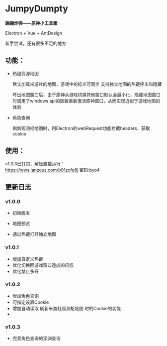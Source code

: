 # JumpyDumpty  

**蹦蹦炸弹——原神小工具箱**

 Electron + Vue + AntDesign

 新手尝试，还有很多不足的地方

## 功能：  

 - 热键资源地图

    默认加载米游社的地图，游戏中的标点可同步
    支持独立地图的热键呼出和隐藏

    呼出地图窗口后，由于原神从游戏切换其他窗口默认会最小化，隐藏地图窗口时调用了windows api的函数重新激活原神窗口，从而实现近似于游戏地图的体验


 - 角色查询 
 
    刷新观测枢地图时，用Electron的webRequest功能拦截headers，获取cookie

## 使用：  
v1.0.3已打包，解压直接运行：  
https://wws.lanzous.com/b01zxfq8j
密码:byo4

## 更新日志  
### v1.0.0
 - 初始版本  

 - 地图预览
 - 通过热键打开独立地图  

### v1.0.1
 - 增加自定义热键
 - 优化切换回游戏窗口造成的闪烁
 - 优化禁止多开

### v1.0.2
 - 增加角色查询
 - 可指定设置Cookie
 - 增加自动读取 刷新米游社观测枢地图 时的Cookie的功能
 - 
### v1.0.3
 - 完善角色查询的深渊查询
